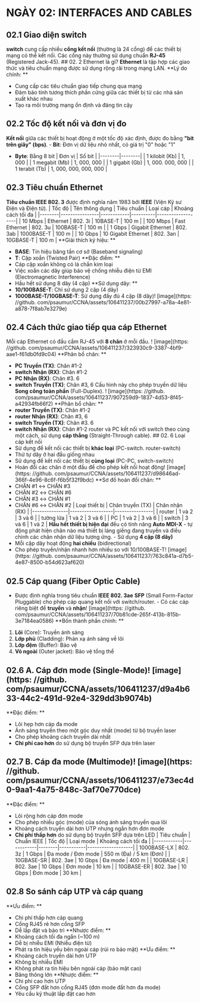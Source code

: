 # NGÀY 02: INTERFACES AND CABLES

## 02.1 Giao diện switch

**switch** cung cấp nhiều **cổng kết nối** (thường là 24 cổng) để các thiết bị mạng có thể kết nối. Các cổng này thường sử dụng chuẩn **RJ-45** (Registered Jack-45). ## 02. 2 Ethernet là gì? **Ethernet** là tập hợp các giao thức và tiêu chuẩn mạng được sử dụng rộng rãi trong mạng LAN. **Lý do chính: **
- Cung cấp các tiêu chuẩn giao tiếp chung qua mạng
- Đảm bảo tính tương thích phần cứng giữa các thiết bị từ các nhà sản xuất khác nhau
- Tạo ra môi trường mạng ổn định và đáng tin cậy
## 02.2 Tốc độ kết nối và đơn vị đo

**Kết nối** giữa các thiết bị hoạt động ở một tốc độ xác định, được đo bằng **"bit trên giây" (bps)**. - **Bit**: Đơn vị dữ liệu nhỏ nhất, có giá trị "0" hoặc "1"
- **Byte**: Bằng 8 bit
| Đơn vị | Số bit |
|--------|--------|
| 1 kilobit (Kb) | 1, 000 |
| 1 megabit (Mb) | 1, 000, 000 |
| 1 gigabit (Gb) | 1, 000. 000, 000 |
| 1 terabit (Tb) | 1, 000, 000, 000, 000 |
## 02.3 Tiêu chuẩn Ethernet

**Tiêu chuẩn IEEE 802. 3** được định nghĩa năm 1983 bởi **IEEE** (Viện Kỹ sư Điện và Điện tử). | Tốc độ | Tên thông dụng | Tiêu chuẩn | Loại cáp | Khoảng cách tối đa |
|--------|----------------|------------|----------|-------------------|
| 10 Mbps | Ethernet | 802. 3i | 10BASE-T | 100 m |
| 100 Mbps | Fast Ethernet | 802. 3u | 100BASE-T | 100 m |
| 1 Gbps | Gigabit Ethernet | 802. 3ab | 1000BASE-T | 100 m |
| 10 Gbps | 10 Gigabit Ethernet | 802. 3an | 10GBASE-T | 100 m |
**Giải thích ký hiệu: **
- **BASE**: Tín hiệu băng tần cơ sở (Baseband signaling)
- **T**: Cặp xoắn (Twisted Pair)
**Đặc điểm: **
- Cáp cặp xoắn không có lá chắn kim loại
- Việc xoắn các dây giúp bảo vệ chống nhiễu điện từ EMI (Electromagnetic Interference)
- Hầu hết sử dụng 8 dây (4 cặp)
**Sử dụng dây: **
- **10/100BASE-T**: Chỉ sử dụng 2 cặp (4 dây)
- **1000BASE-T/10GBASE-T**: Sử dụng đầy đủ 4 cặp (8 dây)! [image](https: //github. com/psaumur/CCNA/assets/106411237/00b27997-a78a-4e81-a878-7f8ab7e3279e)
## 02.4 Cách thức giao tiếp qua cáp Ethernet

Mỗi cáp Ethernet có đầu cắm RJ-45 với **8 chân** ở mỗi đầu. ! [image](https: //github. com/psaumur/CCNA/assets/106411237/323930c9-3387-4bf9-aae1-f61db0fd9c04)
**Phân bổ chân: **
- **PC Truyền (TX)**: Chân #1-2
- **switch Nhận (RX)**: Chân #1-2
- **PC Nhận (RX)**: Chân #3. 6
- **switch Truyền (TX)**: Chân #3, 6
Cấu hình này cho phép truyền dữ liệu **Song công toàn phần** (Full-Duplex). ! [image](https: //github. com/psaumur/CCNA/assets/106411237/907259d9-1837-4d53-8f45-a42934fb66f2)
**Phân bổ chân: **
- **router Truyền (TX)**: Chân #1-2
- **router Nhận (RX)**: Chân #3, 6
- **switch Truyền (TX)**: Chân #3. 6
- **switch Nhận (RX)**: Chân #1-2
router và PC kết nối với switch theo cùng một cách, sử dụng **cáp thẳng** (Straight-Through cable). ## 02. 6 Loại cáp kết nối
- Sử dụng để kết nối các thiết bị **khác loại** (PC-switch. router-switch)
- Thứ tự dây ở hai đầu giống nhau
- Sử dụng để kết nối các thiết bị **cùng loại** (PC-PC, switch-switch)
- Hoán đổi các chân ở một đầu để cho phép kết nối hoạt động! [image](https: //github. com/psaumur/CCNA/assets/106411237/d98646ad-366f-4e96-8c6f-f6b5f32f9bdc)
**Sơ đồ hoán đổi chân: **
- CHÂN #1 ↔ CHÂN #3
- CHÂN #2 ↔ CHÂN #6
- CHÂN #3 ↔ CHÂN #1
- CHÂN #6 ↔ CHÂN #2
| Loại thiết bị | Chân truyền (TX) | Chân nhận (RX) |
|---------------|------------------|----------------|
| router | 1 và 2 | 3 và 6 |
| tường lửa | 1 và 2 | 3 và 6 |
| PC | 1 và 2 | 3 và 6 |
| switch | 3 và 6 | 1 và 2 |
**Hầu hết thiết bị hiện đại** đều có tính năng **Auto MDI-X** - tự động phát hiện chân nào mà thiết bị láng giềng đang truyền và điều chỉnh các chân nhận dữ liệu tương ứng. - Sử dụng **4 cặp (8 dây)**
- Mỗi cặp dây hoạt động **hai chiều** (bidirectional)
- Cho phép truyền/nhận nhanh hơn nhiều so với 10/100BASE-T! [image](https: //github. com/psaumur/CCNA/assets/106411237/763c841a-d7b5-4e87-8500-b54d623af620)
## 02.5 Cáp quang (Fiber Optic Cable)

- Được định nghĩa trong tiêu chuẩn **IEEE 802. 3ae**
**SFP** (Small Form-Factor Pluggable) cho phép cáp quang kết nối với switch/router. - Có các cáp riêng biệt để **truyền** và **nhận**! [image](https: //github. com/psaumur/CCNA/assets/106411237/70b81cde-265f-413b-815b-3e7184ea0586)
**Bốn thành phần chính: **
1. **Lõi** (Core): Truyền ánh sáng
2. **Lớp phủ** (Cladding): Phản xạ ánh sáng về lõi
3. **Lớp đệm** (Buffer): Bảo vệ
4. **Vỏ ngoài** (Outer jacket): Bảo vệ tổng thể
## 02.6 A. Cáp đơn mode (Single-Mode)! [image](https: //github. com/psaumur/CCNA/assets/106411237/d9a4b633-44c2-491d-92e4-329dd3b9074b)

**Đặc điểm: **
- Lõi hẹp hơn cáp đa mode
- Ánh sáng truyền theo một góc duy nhất (mode) từ bộ truyền laser
- Cho phép khoảng cách truyền dài nhất
- **Chi phí cao hơn** do sử dụng bộ truyền SFP dựa trên laser
## 02.7 B. Cáp đa mode (Multimode)! [image](https: //github. com/psaumur/CCNA/assets/106411237/e73ec4d0-9aa1-4a75-848c-3af70e770dce)

**Đặc điểm: **
- Lõi rộng hơn cáp đơn mode
- Cho phép nhiều góc (mode) của sóng ánh sáng truyền qua lõi
- Khoảng cách truyền dài hơn UTP nhưng ngắn hơn đơn mode
- **Chi phí thấp hơn** do sử dụng bộ truyền SFP dựa trên LED
| Tiêu chuẩn | Chuẩn IEEE | Tốc độ | Loại mode | Khoảng cách tối đa |
|------------|------------|--------|-----------|-------------------|
| 1000BASE-LX | 802. 3z | 1 Gbps | Đa mode / Đơn mode | 550 m (Đa) / 5 km (Đơn) |
| 10GBASE-SR | 802. 3ae | 10 Gbps | Đa mode | 400 m |
| 10GBASE-LR | 802. 3ae | 10 Gbps | Đơn mode | 10 km |
| 10GBASE-ER | 802. 3ae | 10 Gbps | Đơn mode | 30 km |
## 02.8 So sánh cáp UTP và cáp quang

**Ưu điểm: **
- Chi phí thấp hơn cáp quang
- Cổng RJ45 rẻ hơn cổng SFP
- Dễ lắp đặt và bảo trì
**Nhược điểm: **
- Khoảng cách tối đa ngắn (~100 m)
- Dễ bị nhiễu EMI (Nhiễu điện từ)
- Phát ra tín hiệu yếu bên ngoài cáp (rủi ro bảo mật)
**Ưu điểm: **
- Khoảng cách truyền dài hơn UTP
- Không bị nhiễu EMI
- Không phát ra tín hiệu bên ngoài cáp (bảo mật cao)
- Băng thông lớn
**Nhược điểm: **
- Chi phí cao hơn UTP
- Cổng SFP đắt hơn cổng RJ45 (đơn mode đắt hơn đa mode)
- Yêu cầu kỹ thuật lắp đặt cao hơn